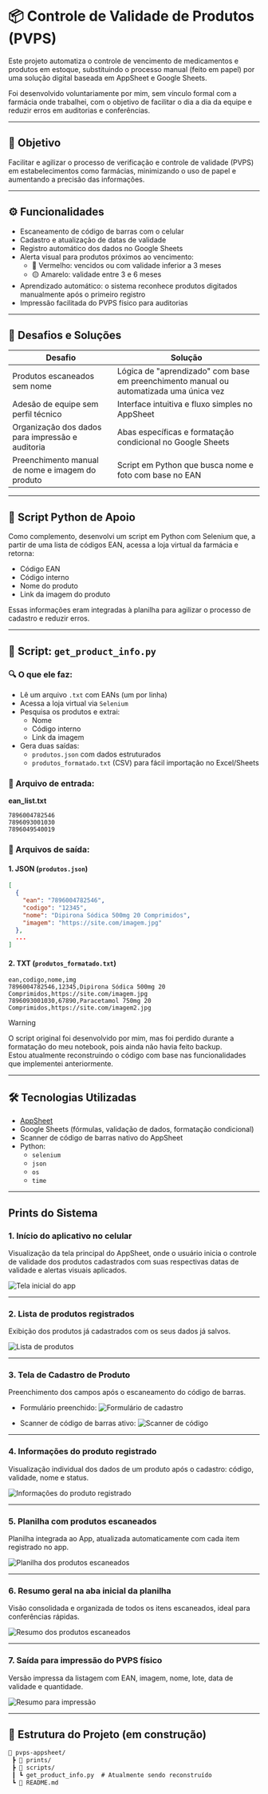 # 📦 Controle de Validade de Produtos (PVPS)

Este projeto automatiza o controle de vencimento de medicamentos e produtos em estoque, substituindo o processo manual (feito em papel) por uma solução digital baseada em AppSheet e Google Sheets.

Foi desenvolvido voluntariamente por mim, sem vínculo formal com a farmácia onde trabalhei, com o objetivo de facilitar o dia a dia da equipe e reduzir erros em auditorias e conferências.

---

## 🎯 Objetivo

Facilitar e agilizar o processo de verificação e controle de validade (PVPS) em estabelecimentos como farmácias, minimizando o uso de papel e aumentando a precisão das informações.

---

## ⚙️ Funcionalidades

- Escaneamento de código de barras com o celular
- Cadastro e atualização de datas de validade
- Registro automático dos dados no Google Sheets
- Alerta visual para produtos próximos ao vencimento:
  - 🔴 Vermelho: vencidos ou com validade inferior a 3 meses
  - 🟡 Amarelo: validade entre 3 e 6 meses
- Aprendizado automático: o sistema reconhece produtos digitados manualmente após o primeiro registro
- Impressão facilitada do PVPS físico para auditorias

---

## 🧠 Desafios e Soluções

| Desafio                                           | Solução                                                                 |
|--------------------------------------------------|------------------------------------------------------------------------|
| Produtos escaneados sem nome                     | Lógica de "aprendizado" com base em preenchimento manual ou automatizada uma única vez |
| Adesão de equipe sem perfil técnico              | Interface intuitiva e fluxo simples no AppSheet                        |
| Organização dos dados para impressão e auditoria | Abas específicas e formatação condicional no Google Sheets             |
| Preenchimento manual de nome e imagem do produto | Script em Python que busca nome e foto com base no EAN                 |

---

## 🐍 Script Python de Apoio

Como complemento, desenvolvi um script em Python com Selenium que, a partir de uma lista de códigos EAN, acessa a loja virtual da farmácia e retorna:

- Código EAN
- Código interno
- Nome do produto
- Link da imagem do produto

Essas informações eram integradas à planilha para agilizar o processo de cadastro e reduzir erros.

---

## 📜 Script: `get_product_info.py`

### 🔍 O que ele faz:

- Lê um arquivo `.txt` com EANs (um por linha)
- Acessa a loja virtual via `Selenium`
- Pesquisa os produtos e extrai:
  - Nome
  - Código interno
  - Link da imagem
- Gera duas saídas:
  - `produtos.json` com dados estruturados
  - `produtos_formatado.txt` (CSV) para fácil importação no Excel/Sheets

### 📂 Arquivo de entrada:
**ean_list.txt**
```
7896004782546
7896093001030
7896049540019
```

### 💾 Arquivos de saída:

#### 1. JSON (`produtos.json`)
```json
[
  {
    "ean": "7896004782546",
    "codigo": "12345",
    "nome": "Dipirona Sódica 500mg 20 Comprimidos",
    "imagem": "https://site.com/imagem.jpg"
  },
  ...
]
```

#### 2. TXT (`produtos_formatado.txt`)
```
ean,codigo,nome,img
7896004782546,12345,Dipirona Sódica 500mg 20 Comprimidos,https://site.com/imagem.jpg
7896093001030,67890,Paracetamol 750mg 20 Comprimidos,https://site.com/imagem2.jpg
```

> [!WARNING]
> O script original foi desenvolvido por mim, mas foi perdido durante a formatação do meu notebook, pois ainda não havia feito backup.  
> Estou atualmente reconstruindo o código com base nas funcionalidades que implementei anteriormente.

---

## 🛠️ Tecnologias Utilizadas

- [AppSheet](https://www.appsheet.com/)
- Google Sheets (fórmulas, validação de dados, formatação condicional)
- Scanner de código de barras nativo do AppSheet
- Python:
  - `selenium`
  - `json`
  - `os`
  - `time`

---

## Prints do Sistema

### 1. Início do aplicativo no celular
Visualização da tela principal do AppSheet, onde o usuário inicia o controle de validade dos produtos cadastrados com suas respectivas datas de validade e alertas visuais aplicados.

![Tela inicial do app](prints/produtos-escaneados.gif)

---

### 2. Lista de produtos registrados
Exibição dos produtos já cadastrados com os seus dados já salvos.

![Lista de produtos](prints/lista-de-produtos.gif)

---

### 3. Tela de Cadastro de Produto
Preenchimento dos campos após o escaneamento do código de barras.
- Formulário preenchido:
![Formulário de cadastro](prints/formulario-registro.jpeg)

- Scanner de código de barras ativo:
![Scanner de código](prints/scan.jpeg)

---

### 4. Informações do produto registrado
Visualização individual dos dados de um produto após o cadastro: código, validade, nome e status.

![Informações do produto registrado](prints/produto-registrado.gif)

---

### 5. Planilha com produtos escaneados
Planilha integrada ao App, atualizada automaticamente com cada item registrado no app.

![Planilha dos produtos escaneados](prints/planilha-produtos-escaneados.png)

---

### 6. Resumo geral na aba inicial da planilha
Visão consolidada e organizada de todos os itens escaneados, ideal para conferências rápidas.

![Resumo dos produtos escaneados](prints/planilha-resumo-escaneado.png)

---

### 7. Saída para impressão do PVPS físico
Versão impressa da listagem com EAN, imagem, nome, lote, data de validade e quantidade.

![Resumo para impressão](prints/pvps-imp.png)


---

## 📁 Estrutura do Projeto (em construção)

```txt
📁 pvps-appsheet/
 ┣ 📂 prints/
 ┣ 📂 scripts/
 ┃ ┗ get_product_info.py  # Atualmente sendo reconstruído
 ┗ 📄 README.md
```
